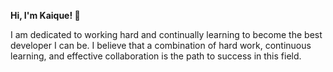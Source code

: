 **Hi, I'm Kaique! 👋**

I am dedicated to working hard and continually learning to become the best developer I can be. I believe that a combination of hard work, continuous learning, and effective collaboration is the path to success in this field.
